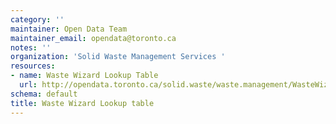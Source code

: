 ```yaml
---
category: ''
maintainer: Open Data Team
maintainer_email: opendata@toronto.ca
notes: ''
organization: 'Solid Waste Management Services '
resources:
- name: Waste Wizard Lookup Table
  url: http://opendata.toronto.ca/solid.waste/waste.management/WasteWizard_Item_Description.xlsx
schema: default
title: Waste Wizard Lookup table
---
```

